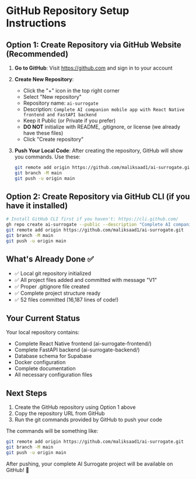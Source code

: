 # GitHub Repository Setup Instructions

## Option 1: Create Repository via GitHub Website (Recommended)

1. **Go to GitHub**: Visit https://github.com and sign in to your account

2. **Create New Repository**:
   - Click the "+" icon in the top right corner
   - Select "New repository"
   - Repository name: `ai-surrogate`
   - Description: `Complete AI companion mobile app with React Native frontend and FastAPI backend`
   - Keep it Public (or Private if you prefer)
   - **DO NOT** initialize with README, .gitignore, or license (we already have these files)
   - Click "Create repository"

3. **Push Your Local Code**:
   After creating the repository, GitHub will show you commands. Use these:

   ```bash
   git remote add origin https://github.com/maliksaad1/ai-surrogate.git
   git branch -M main
   git push -u origin main
   ```

## Option 2: Create Repository via GitHub CLI (if you have it installed)

```bash
# Install GitHub CLI first if you haven't: https://cli.github.com/
gh repo create ai-surrogate --public --description "Complete AI companion mobile app with React Native frontend and FastAPI backend"
git remote add origin https://github.com/maliksaad1/ai-surrogate.git
git branch -M main
git push -u origin main
```

## What's Already Done ✅

- ✅ Local git repository initialized
- ✅ All project files added and committed with message "V1"
- ✅ Proper .gitignore file created
- ✅ Complete project structure ready
- ✅ 52 files committed (16,187 lines of code!)

## Your Current Status

Your local repository contains:
- Complete React Native frontend (ai-surrogate-frontend/)
- Complete FastAPI backend (ai-surrogate-backend/)
- Database schema for Supabase
- Docker configuration
- Complete documentation
- All necessary configuration files

## Next Steps

1. Create the GitHub repository using Option 1 above
2. Copy the repository URL from GitHub
3. Run the git commands provided by GitHub to push your code

The commands will be something like:
```bash
git remote add origin https://github.com/maliksaad1/ai-surrogate.git
git branch -M main
git push -u origin main
```

After pushing, your complete AI Surrogate project will be available on GitHub! 🚀